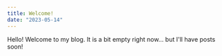 ```yaml
---
title: Welcome!
date: "2023-05-14"
---
```


Hello! Welcome to my blog. It is a bit empty right now... but I'll have posts soon!
